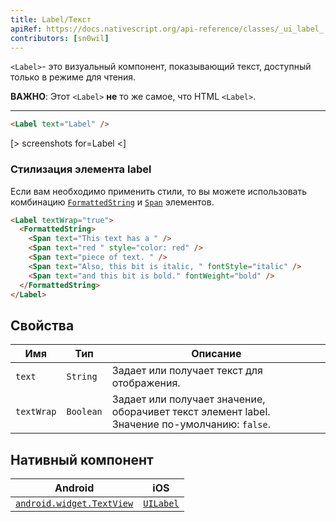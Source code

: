 ```yaml
---
title: Label/Текст
apiRef: https://docs.nativescript.org/api-reference/classes/_ui_label_.label
contributors: [sn0wil]
---
```


`<Label>`- это визуальный компонент, показывающий текст, доступный только в режиме для чтения.

**ВАЖНО**: Этот `<Label>` **не** то же самое, что HTML `<Label>`.

---

```html
<Label text="Label" />
```

[> screenshots for=Label <]

### Стилизация элемента label

Если вам необходимо применить стили, то вы можете использовать комбинацию [`FormattedString`](https://docs.nativescript.org/cookbook/formatted-string-ng) и [`Span`](https://docs.nativescript.org/api-reference/classes/_text_span_.span) элементов.

```html
<Label textWrap="true">
  <FormattedString>
    <Span text="This text has a " />
    <Span text="red " style="color: red" />
    <Span text="piece of text. " />
    <Span text="Also, this bit is italic, " fontStyle="italic" />
    <Span text="and this bit is bold." fontWeight="bold" />
  </FormattedString>
</Label>
```

## Свойства

| Имя | Тип | Описание |
|------|------|-------------|
| `text` | `String` | Задает или получает текст для отображения.
| `textWrap` | `Boolean` | Задает или получает значение, оборачивет текст элемент label.<br/>Значение по-умолчанию: `false`.

## Нативный компонент

| Android | iOS |
|---------|-----|
| [`android.widget.TextView`](https://developer.android.com/reference/android/widget/TextView.html) | [`UILabel`](https://developer.apple.com/documentation/uikit/uilabel)
